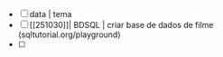 - [ ] data      | tema
- [ ] [[251030]]| BDSQL | criar base de dados de filme (sqltutorial.org/playground)
- [ ]